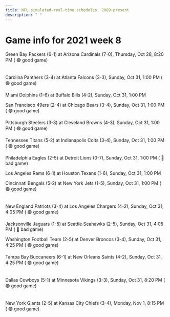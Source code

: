 ```yaml
---
title: NFL simulated-real-time schedules, 2009-present
description: " "
---
```


# Game info for 2021 week 8

Green Bay Packers (6-1) at Arizona Cardinals (7-0), Thursday, Oct 28, 8:20 PM (	:green_circle: good game)

<br/>Carolina Panthers (3-4) at Atlanta Falcons (3-3), Sunday, Oct 31, 1:00 PM (	:green_circle: good game)

Miami Dolphins (1-6) at Buffalo Bills (4-2), Sunday, Oct 31, 1:00 PM

San Francisco 49ers (2-4) at Chicago Bears (3-4), Sunday, Oct 31, 1:00 PM (	:green_circle: good game)

Pittsburgh Steelers (3-3) at Cleveland Browns (4-3), Sunday, Oct 31, 1:00 PM (	:green_circle: good game)

Tennessee Titans (5-2) at Indianapolis Colts (3-4), Sunday, Oct 31, 1:00 PM (	:green_circle: good game)

Philadelphia Eagles (2-5) at Detroit Lions (0-7), Sunday, Oct 31, 1:00 PM (	:red_circle: bad game)

Los Angeles Rams (6-1) at Houston Texans (1-6), Sunday, Oct 31, 1:00 PM

Cincinnati Bengals (5-2) at New York Jets (1-5), Sunday, Oct 31, 1:00 PM (	:green_circle: good game)

<br/>New England Patriots (3-4) at Los Angeles Chargers (4-2), Sunday, Oct 31, 4:05 PM (	:green_circle: good game)

Jacksonville Jaguars (1-5) at Seattle Seahawks (2-5), Sunday, Oct 31, 4:05 PM (	:red_circle: bad game)

Washington Football Team (2-5) at Denver Broncos (3-4), Sunday, Oct 31, 4:25 PM (	:green_circle: good game)

Tampa Bay Buccaneers (6-1) at New Orleans Saints (4-2), Sunday, Oct 31, 4:25 PM (	:green_circle: good game)

<br/>Dallas Cowboys (5-1) at Minnesota Vikings (3-3), Sunday, Oct 31, 8:20 PM (	:green_circle: good game)

<br/>New York Giants (2-5) at Kansas City Chiefs (3-4), Monday, Nov 1, 8:15 PM (	:green_circle: good game)

